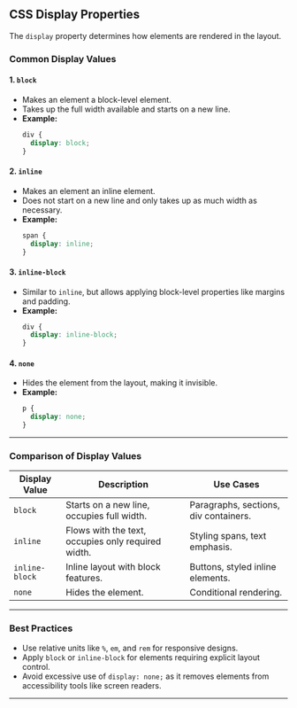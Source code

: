 ## **CSS Display Properties**

The `display` property determines how elements are rendered in the layout.

### **Common Display Values**

#### **1. `block`**

- Makes an element a block-level element.
- Takes up the full width available and starts on a new line.
- **Example:**
  ```css
  div {
    display: block;
  }
  ```

#### **2. `inline`**

- Makes an element an inline element.
- Does not start on a new line and only takes up as much width as necessary.
- **Example:**
  ```css
  span {
    display: inline;
  }
  ```

#### **3. `inline-block`**

- Similar to `inline`, but allows applying block-level properties like margins and padding.
- **Example:**
  ```css
  div {
    display: inline-block;
  }
  ```

#### **4. `none`**

- Hides the element from the layout, making it invisible.
- **Example:**
  ```css
  p {
    display: none;
  }
  ```

---

### **Comparison of Display Values**

| **Display Value** | **Description**                                    | **Use Cases**                         |
| ----------------- | -------------------------------------------------- | ------------------------------------- |
| `block`           | Starts on a new line, occupies full width.         | Paragraphs, sections, div containers. |
| `inline`          | Flows with the text, occupies only required width. | Styling spans, text emphasis.         |
| `inline-block`    | Inline layout with block features.                 | Buttons, styled inline elements.      |
| `none`            | Hides the element.                                 | Conditional rendering.                |

---

### **Best Practices**

- Use relative units like `%`, `em`, and `rem` for responsive designs.
- Apply `block` or `inline-block` for elements requiring explicit layout control.
- Avoid excessive use of `display: none;` as it removes elements from accessibility tools like screen readers.

---
